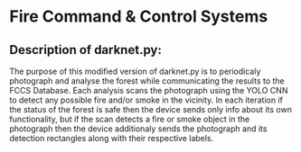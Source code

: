 Fire Command & Control Systems
===


Description of darknet.py:
---


The purpose of this modified version of darknet.py is to periodicaly
photograph and analyse the forest while communicating the results to the FCCS
Database. Each analysis scans the photograph using the YOLO CNN to detect any
possible fire and/or smoke in the vicinity. In each iteration if the status of
the forest is safe then the device sends only info about its own functionality,
but if the scan detects a fire or smoke object in the photograph then the
device additionaly sends the photograph and its detection rectangles along
with their respective labels.

